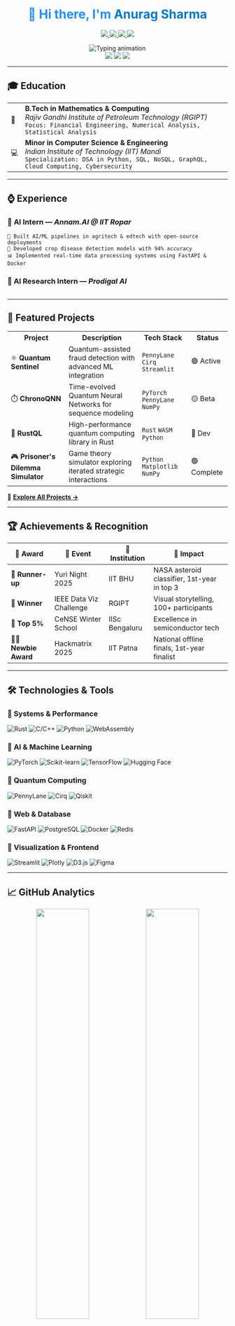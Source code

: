 <!-- GitHub README START -->

<h1 align="center" style="color:#1E90FF;">
  👋 Hi there, I'm <span style="color:#007ACC;">Anurag Sharma</span>
</h1>

<p align="center">
  <a href="https://www.linkedin.com/in/anurag-sharma-362664240/">
    <img src="https://img.shields.io/badge/LinkedIn-0077B5?style=for-the-badge&logo=linkedin&logoColor=white" />
  </a>
  <a href="https://github.com/silverballz">
    <img src="https://img.shields.io/badge/GitHub-181717?style=for-the-badge&logo=github&logoColor=white" />
  </a>
  <a href="mailto:anuragmessi5@gmail.com">
    <img src="https://img.shields.io/badge/Gmail-D14836?style=for-the-badge&logo=gmail&logoColor=white" />
  </a>
  <a href="https://twitter.com/michelsimp">
    <img src="https://img.shields.io/badge/Twitter-1DA1F2?style=for-the-badge&logo=twitter&logoColor=white" />
  </a>
</p>

<div align="center">
  <img src="https://readme-typing-svg.herokuapp.com?font=Fira+Code&weight=500&pause=1000&color=1E90FF&center=true&vCenter=true&width=800&lines=Quantum+%2B+AI+Researcher;Systems+Programming+Enthusiast;AI+%7C+ML+%7C+QML+Developer;Open+Source+Contributor;Scientific+Computing+Expert" alt="Typing animation" />
</div>

<div align="center">
  <img src="https://komarev.com/ghpvc/?username=silverballz&color=1E90FF&style=flat-square&label=PROFILE+VIEWS" />
  <img src="https://img.shields.io/github/followers/silverballz?color=1E90FF&style=flat-square&logo=github&label=FOLLOWERS" />
  <img src="https://img.shields.io/github/stars/silverballz?color=1E90FF&style=flat-square&logo=github&label=STARS" />
</div>

---

## 🎓 Education

<table>
  <tr>
    <td>🧮</td>
    <td><strong>B.Tech in Mathematics & Computing</strong><br/>
        <em>Rajiv Gandhi Institute of Petroleum Technology (RGIPT)</em><br/>
        <code>Focus: Financial Engineering, Numerical Analysis, Statistical Analysis</code>
    </td>
  </tr>
  <tr>
    <td>💻</td>
    <td><strong>Minor in Computer Science & Engineering</strong><br/>
        <em>Indian Institute of Technology (IIT) Mandi</em><br/>
        <code>Specialization: DSA in Python, SQL, NoSQL, GraphQL, Cloud Computing, Cybersecurity</code>
    </td>
  </tr>
</table>

---

## ⌚️ Experience

### 🧠 **AI Intern** — *Annam.AI @ IIT Ropar*
```
🤖 Built AI/ML pipelines in agritech & edtech with open-source deployments
🌾 Developed crop disease detection models with 94% accuracy
📊 Implemented real-time data processing systems using FastAPI & Docker
```

### 🧪 **AI Research Intern** — *Prodigal AI*
```
```

---

## 🚀 Featured Projects

<table>
  <tr>
    <th>Project</th>
    <th>Description</th>
    <th>Tech Stack</th>
    <th>Status</th>
  </tr>
  <tr>
    <td>⚛️ <strong>Quantum Sentinel</strong></td>
    <td>Quantum-assisted fraud detection with advanced ML integration</td>
    <td><code>PennyLane</code> <code>Cirq</code> <code>Streamlit</code></td>
    <td>🟢 Active</td>
  </tr>
  <tr>
    <td>⏱️ <strong>ChronoQNN</strong></td>
    <td>Time-evolved Quantum Neural Networks for sequence modeling</td>
    <td><code>PyTorch</code> <code>PennyLane</code> <code>NumPy</code></td>
    <td>🟡 Beta</td>
  </tr>
  <tr>
    <td>🦀 <strong>RustQL</strong></td>
    <td>High-performance quantum computing library in Rust</td>
    <td><code>Rust</code> <code>WASM</code> <code>Python</code></td>
    <td>🔵 Dev</td>
  </tr>
  <tr>
    <td>🎮 <strong>Prisoner's Dilemma Simulator</strong></td>
    <td>Game theory simulator exploring iterated strategic interactions</td>
    <td><code>Python</code> <code>Matplotlib</code> <code>NumPy</code></td>
    <td>🟢 Complete</td>
  </tr>
</table>

🔗 [**Explore All Projects →**](https://github.com/silverballz?tab=repositories)

---

## 🏆 Achievements & Recognition

<div align="center">

| 🏅 **Award** | 🎯 **Event** | 📍 **Institution** | 🎊 **Impact** |
|-------------|-------------|-------------------|---------------|
| 🥈 **Runner-up** | Yuri Night 2025 | IIT BHU | NASA asteroid classifier, 1st-year in top 3 |
| 🥇 **Winner** | IEEE Data Viz Challenge | RGIPT | Visual storytelling, 100+ participants |
| 🧠 **Top 5%** | CeNSE Winter School | IISc Bengaluru | Excellence in semiconductor tech |
| 🧑‍💻 **Newbie Award** | Hackmatrix 2025 | IIT Patna | National offline finals, 1st-year finalist |

</div>

---

## 🛠️ Technologies & Tools

### 🔹 **Systems & Performance**
![Rust](https://img.shields.io/badge/Rust-000000?style=flat&logo=rust&logoColor=white)
![C/C++](https://img.shields.io/badge/C/C++-4682B4?style=flat&logo=c&logoColor=white)
![Python](https://img.shields.io/badge/Python-1E90FF?style=flat&logo=python&logoColor=white)
![WebAssembly](https://img.shields.io/badge/WebAssembly-654FF0?style=flat&logo=webassembly&logoColor=white)

### 🔹 **AI & Machine Learning**
![PyTorch](https://img.shields.io/badge/PyTorch-EE4C2C?style=flat&logo=pytorch&logoColor=white)
![Scikit-learn](https://img.shields.io/badge/Scikit--learn-F7931E?style=flat&logo=scikit-learn&logoColor=white)
![TensorFlow](https://img.shields.io/badge/TensorFlow-FF6F00?style=flat&logo=tensorflow&logoColor=white)
![Hugging Face](https://img.shields.io/badge/🤗_Hugging_Face-FFD21E?style=flat&logoColor=black)

### 🔹 **Quantum Computing**
![PennyLane](https://img.shields.io/badge/PennyLane-3F00FF?style=flat&logo=python&logoColor=white)
![Cirq](https://img.shields.io/badge/Cirq-00BFFF?style=flat&logo=google&logoColor=white)
![Qiskit](https://img.shields.io/badge/Qiskit-6929C4?style=flat&logo=qiskit&logoColor=white)

### 🔹 **Web & Database**
![FastAPI](https://img.shields.io/badge/FastAPI-009688?style=flat&logo=fastapi&logoColor=white)
![PostgreSQL](https://img.shields.io/badge/PostgreSQL-4169E1?style=flat&logo=postgresql&logoColor=white)
![Docker](https://img.shields.io/badge/Docker-2496ED?style=flat&logo=docker&logoColor=white)
![Redis](https://img.shields.io/badge/Redis-DC382D?style=flat&logo=redis&logoColor=white)

### 🔹 **Visualization & Frontend**
![Streamlit](https://img.shields.io/badge/Streamlit-FF4B4B?style=flat&logo=streamlit&logoColor=white)
![Plotly](https://img.shields.io/badge/Plotly-3F4F75?style=flat&logo=plotly&logoColor=white)
![D3.js](https://img.shields.io/badge/D3.js-F9A03C?style=flat&logo=d3.js&logoColor=white)
![Figma](https://img.shields.io/badge/Figma-F24E1E?style=flat&logo=figma&logoColor=white)

---

## 📈 GitHub Analytics

<div align="center">
  <img width="49%" src="https://github-readme-stats.vercel.app/api?username=silverballz&show_icons=true&theme=tokyonight&bg_color=00000000&hide_border=true&count_private=true" />
  <img width="49%" src="https://github-readme-streak-stats.herokuapp.com/?user=silverballz&theme=tokyonight&background=00000000&hide_border=true" />
</div>

<div align="center">
  <img width="49%" src="https://github-readme-stats.vercel.app/api/top-langs/?username=silverballz&layout=compact&theme=tokyonight&bg_color=00000000&hide_border=true&langs_count=8" />
  <img width="49%" src="https://github-profile-summary-cards.vercel.app/api/cards/productive-time?username=silverballz&theme=tokyonight&utcOffset=5.5" />
</div>

---

## 🏆 GitHub Trophies

<div align="center">
  <img src="https://github-profile-trophy.vercel.app/?username=silverballz&theme=algolia&margin-w=10&no-frame=true&row=2&column=4" />
</div>

---

## 📊 Weekly Development Breakdown

<!--START_SECTION:waka-->
```text
Rust         8 hrs 23 mins   ████████████░░░░░░░░░░░░░   48.2%
Python       4 hrs 15 mins   ██████░░░░░░░░░░░░░░░░░░░   24.4%
C++          2 hrs 45 mins   ████░░░░░░░░░░░░░░░░░░░░░   15.8%
JavaScript   1 hr 12 mins    █░░░░░░░░░░░░░░░░░░░░░░░░    6.9%
SQL          52 mins         █░░░░░░░░░░░░░░░░░░░░░░░░    5.0%
```
<!--END_SECTION:waka-->

---

## 🌟 Current Focus

```rust
fn current_interests() -> Vec<&'static str> {
    vec![
        "🦀 Systems programming with Rust",
        "⚛️ Quantum Machine Learning algorithms", 
        "🧠 Distributed AI training frameworks",
        "🌐 WebAssembly for scientific computing",
        "🔬 Cross-platform quantum simulators"
    ]
}
```

---

## 🤝 Let's Collaborate

<div align="center">

### 💬 Always open to:

| 🧪 **Research** | 🌍 **Open Source** | 🚀 **Innovation** |
|----------------|-------------------|-------------------|
| AI/QML projects | Rust libraries | Hackathons |
| Scientific computing | Python tools | Mentorship |
| Quantum algorithms | Documentation | Tech talks |

</div>

---

<div align="center">
  <img src="https://raw.githubusercontent.com/silverballz/silverballz/output/github-contribution-grid-snake-dark.svg" />
</div>

<div align="center">
  <i>⚡ "The future belongs to those who learn quantum computing and systems programming"</i>
</div>

<!-- GitHub README END -->
